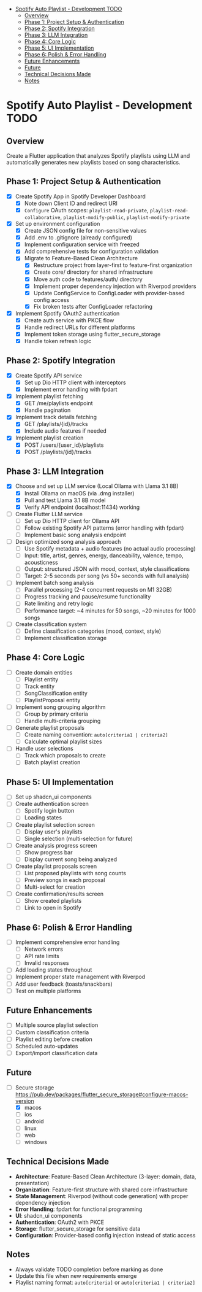 <!--ts-->
* [Spotify Auto Playlist - Development TODO](#spotify-auto-playlist---development-todo)
   * [Overview](#overview)
   * [Phase 1: Project Setup &amp; Authentication](#phase-1-project-setup--authentication)
   * [Phase 2: Spotify Integration](#phase-2-spotify-integration)
   * [Phase 3: LLM Integration](#phase-3-llm-integration)
   * [Phase 4: Core Logic](#phase-4-core-logic)
   * [Phase 5: UI Implementation](#phase-5-ui-implementation)
   * [Phase 6: Polish &amp; Error Handling](#phase-6-polish--error-handling)
   * [Future Enhancements](#future-enhancements)
   * [Future](#future)
   * [Technical Decisions Made](#technical-decisions-made)
   * [Notes](#notes)
<!--te-->

# Spotify Auto Playlist - Development TODO

## Overview
Create a Flutter application that analyzes Spotify playlists using LLM and automatically generates new playlists based on song characteristics.

## Phase 1: Project Setup & Authentication
- [x] Create Spotify App in Spotify Developer Dashboard
  - [x] Note down Client ID and redirect URI
  - [x] `Configure` OAuth scopes: `playlist-read-private`, `playlist-read-collaborative`, `playlist-modify-public`, `playlist-modify-private`
- [x] Set up environment configuration
  - [x] Create JSON config file for non-sensitive values
  - [x] Add .env to .gitignore (already configured)
  - [x] Implement configuration service with freezed
  - [x] Add comprehensive tests for configuration validation
  - [x] Migrate to Feature-Based Clean Architecture
    - [x] Restructure project from layer-first to feature-first organization
    - [x] Create core/ directory for shared infrastructure
    - [x] Move auth code to features/auth/ directory
    - [x] Implement proper dependency injection with Riverpod providers
    - [x] Update ConfigService to ConfigLoader with provider-based config access
    - [x] Fix broken tests after ConfigLoader refactoring
- [x] Implement Spotify OAuth2 authentication
  - [x] Create auth service with PKCE flow
  - [x] Handle redirect URLs for different platforms
  - [x] Implement token storage using flutter_secure_storage
  - [x] Handle token refresh logic

## Phase 2: Spotify Integration
- [x] Create Spotify API service
  - [x] Set up Dio HTTP client with interceptors
  - [x] Implement error handling with fpdart
- [x] Implement playlist fetching
  - [x] GET /me/playlists endpoint
  - [x] Handle pagination
- [x] Implement track details fetching
  - [x] GET /playlists/{id}/tracks
  - [x] Include audio features if needed
- [x] Implement playlist creation
  - [x] POST /users/{user_id}/playlists
  - [x] POST /playlists/{id}/tracks

## Phase 3: LLM Integration
- [x] Choose and set up LLM service (Local Ollama with Llama 3.1 8B)
  - [x] Install Ollama on macOS (via .dmg installer)
  - [x] Pull and test Llama 3.1 8B model
  - [x] Verify API endpoint (localhost:11434) working
- [ ] Create Flutter LLM service
  - [ ] Set up Dio HTTP client for Ollama API
  - [ ] Follow existing Spotify API patterns (error handling with fpdart)
  - [ ] Implement basic song analysis endpoint
- [ ] Design optimized song analysis approach
  - [ ] Use Spotify metadata + audio features (no actual audio processing)
  - [ ] Input: title, artist, genres, energy, danceability, valence, tempo, acousticness
  - [ ] Output: structured JSON with mood, context, style classifications
  - [ ] Target: 2-5 seconds per song (vs 50+ seconds with full analysis)
- [ ] Implement batch song analysis
  - [ ] Parallel processing (2-4 concurrent requests on M1 32GB)
  - [ ] Progress tracking and pause/resume functionality
  - [ ] Rate limiting and retry logic
  - [ ] Performance target: ~4 minutes for 50 songs, ~20 minutes for 1000 songs
- [ ] Create classification system
  - [ ] Define classification categories (mood, context, style)
  - [ ] Implement classification storage

## Phase 4: Core Logic
- [ ] Create domain entities
  - [ ] Playlist entity
  - [ ] Track entity
  - [ ] SongClassification entity
  - [ ] PlaylistProposal entity
- [ ] Implement song grouping algorithm
  - [ ] Group by primary criteria
  - [ ] Handle multi-criteria grouping
- [ ] Generate playlist proposals
  - [ ] Create naming convention: `auto[criteria1 | criteria2]`
  - [ ] Calculate optimal playlist sizes
- [ ] Handle user selections
  - [ ] Track which proposals to create
  - [ ] Batch playlist creation

## Phase 5: UI Implementation
- [ ] Set up shadcn_ui components
- [ ] Create authentication screen
  - [ ] Spotify login button
  - [ ] Loading states
- [ ] Create playlist selection screen
  - [ ] Display user's playlists
  - [ ] Single selection (multi-selection for future)
- [ ] Create analysis progress screen
  - [ ] Show progress bar
  - [ ] Display current song being analyzed
- [ ] Create playlist proposals screen
  - [ ] List proposed playlists with song counts
  - [ ] Preview songs in each proposal
  - [ ] Multi-select for creation
- [ ] Create confirmation/results screen
  - [ ] Show created playlists
  - [ ] Link to open in Spotify

## Phase 6: Polish & Error Handling
- [ ] Implement comprehensive error handling
  - [ ] Network errors
  - [ ] API rate limits
  - [ ] Invalid responses
- [ ] Add loading states throughout
- [ ] Implement proper state management with Riverpod
- [ ] Add user feedback (toasts/snackbars)
- [ ] Test on multiple platforms

## Future Enhancements
- [ ] Multiple source playlist selection
- [ ] Custom classification criteria
- [ ] Playlist editing before creation
- [ ] Scheduled auto-updates
- [ ] Export/import classification data

## Future
- [ ] Secure storage https://pub.dev/packages/flutter_secure_storage#configure-macos-version
  - [x] macos 
  - [ ] ios
  - [ ] android
  - [ ] linux
  - [ ] web
  - [ ] windows

## Technical Decisions Made
- **Architecture**: Feature-Based Clean Architecture (3-layer: domain, data, presentation)
- **Organization**: Feature-first structure with shared core infrastructure
- **State Management**: Riverpod (without code generation) with proper dependency injection
- **Error Handling**: fpdart for functional programming
- **UI**: shadcn_ui components
- **Authentication**: OAuth2 with PKCE
- **Storage**: flutter_secure_storage for sensitive data
- **Configuration**: Provider-based config injection instead of static access

## Notes
- Always validate TODO completion before marking as done
- Update this file when new requirements emerge
- Playlist naming format: `auto[criteria]` or `auto[criteria1 | criteria2]`
